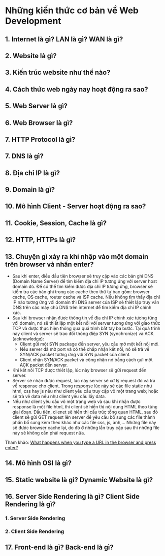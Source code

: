 # Những kiến thức cơ bản về Web Development

## 1. Internet là gì? LAN là gì? WAN là gì?

## 2. Website là gì?

## 3. Kiến trúc website như thế nào?

## 4. Cách thức web ngày nay hoạt động ra sao?

## 5. Web Server là gì?

## 6. Web Browser là gì?

## 7. HTTP Protocol là gì?

## 7. DNS là gì?

## 8. Địa chỉ IP là gì?

## 9. Domain là gì?

## 10. Mô hình Client - Server hoạt động ra sao?

## 11. Cookie, Session, Cache là gì?

## 12. HTTP, HTTPs là gì?

## 13. Chuyện gì xảy ra khi nhập vào một domain trên browser và nhấn enter?

- Sau khi enter, điều đầu tiên browser sẽ truy cập vào các bản ghi DNS (Domain Name Server) để tìm kiếm địa chỉ IP tương ứng với server host domain đó. Để có thể tìm kiếm được địa chỉ IP tương ứng, browser sẽ kiểm tra các bản ghi trong các cache theo thứ tự bao gồm: browser cache, OS cache, router cache và ISP cache. Nếu không tìm thấy địa chỉ IP nào tương ứng với domain thì DNS server của ISP sẽ thiết lập truy vấn DNS trên các máy chủ DNS trên internet để tìm kiếm địa chỉ IP chính xác.
- Sau khi browser nhận được thông tin về địa chỉ IP chính xác tương tứng với domain, nó sẽ thiết lập một kết nối với server tương ứng với giao thức TCP và được thực hiện thông qua quá trình bắt tay ba bước. Tại quá trình này client và server sẽ trao đổi thông điệp SYN (synchronize) và ACK (acknowledge):
  - Client gửi một SYN package đến server, yêu cầu mở một kết nối mới.
  - Nếu server đã mở port và có thể chấp nhận kết nối, nó sẽ trả về SYN/ACK packet tương ứng với SYN packet của client.
  - Client nhận SYN/ACK packet và công nhận nó bằng cách gửi một ACK packet đến server.
- Khi kết nối TCP được thiết lập, lúc này browser sẽ gửi request đến server.
- Server sẽ nhận được request, lúc này server sẽ xử lý request đó và trả vể response cho client. Trong response lúc này sẽ các file static như html, css hay js nếu như client yêu cầu truy cập vô một trang web; hoặc sẽ trả về data nếu như client yêu cầu lấy data.
- Nếu như client yêu cầu vô một trang web và sau khi nhận được response là một file html, thì client sẽ hiển thị nội dung HTML theo từng giai đoạn. Đầu tiên, clienet sẽ hiển thị cấu trúc tổng quan HTML, sau đó client sẽ gửi GET request lên server để yêu cầu bổ sung các file thành phần bổ sung kèm theo khác như các file css, js, ảnh,... Những file này sẽ được browser cache lại, do đó ở những lần truy cập sau thì những file này sẽ không cần phải request nữa.

Tham khảo: [What happens when you type a URL in the browser and press enter?](https://medium.com/@maneesa/what-happens-when-you-type-an-url-in-the-browser-and-press-enter-bb0aa2449c1a)

## 14. Mô hình OSI là gì?

## 15. Static website là gì? Dynamic Website là gì?

## 16. Server Side Rendering là gì? Client Side Rendering là gì?

### 1. Server Side Rendering

### 2. Client Side Rendering

## 17. Front-end là gì? Back-end là gì?
